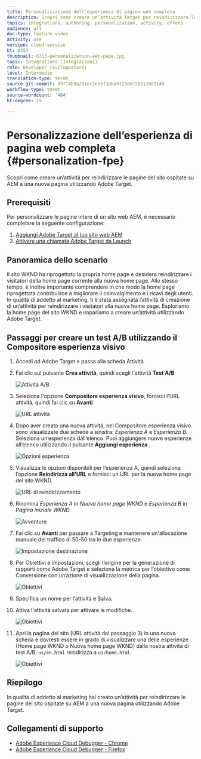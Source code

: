 ```yaml
---
title: Personalizzazione dell’esperienza di pagina web completa
description: Scopri come creare un’attività Target per reindirizzare le pagine del sito web AEM a nuove pagine utilizzando Adobe Target.
topics: integrations, authoring, personalization, activity, offers
audience: all
doc-type: feature video
activity: use
version: cloud-service
kt: 6353
thumbnail: 6353-personalization-web-page.jpg
topic: Integrations (Integrazioni)
role: Developer (Sviluppatore)
level: Intermedio
translation-type: tm+mt
source-git-commit: d9714b9a291ec3ee5f3dba9723de72bb120d2149
workflow-type: tm+mt
source-wordcount: '464'
ht-degree: 1%

---
```



# Personalizzazione dell’esperienza di pagina web completa {#personalization-fpe}

Scopri come creare un’attività per reindirizzare le pagine del sito ospitate su AEM a una nuova pagina utilizzando Adobe Target.

## Prerequisiti

Per personalizzare le pagine intere di un sito web AEM, è necessario completare la seguente configurazione:

1. [Aggiungi Adobe Target al tuo sito web AEM](./add-target-launch-extension.md)
1. [Attivare una chiamata Adobe Target da Launch](./load-and-fire-target.md)

## Panoramica dello scenario

Il sito WKND ha riprogettato la propria home page e desidera reindirizzare i visitatori della home page corrente alla nuova home page. Allo stesso tempo, è inoltre importante comprendere in che modo la home page riprogettata contribuisce a migliorare il coinvolgimento e i ricavi degli utenti. In qualità di addetto al marketing, ti è stata assegnata l’attività di creazione di un’attività per reindirizzare i visitatori alla nuova home page. Esploriamo la home page del sito WKND e impariamo a creare un’attività utilizzando Adobe Target.

## Passaggi per creare un test A/B utilizzando il Compositore esperienza visivo

1. Accedi ad Adobe Target e passa alla scheda Attività
1. Fai clic sul pulsante **Crea attività**, quindi scegli l&#39;attività **Test A/B**

   ![Attività A/B](assets/ab-target-activity.png)

1. Seleziona l&#39;opzione **Compositore esperienza visivo**, fornisci l&#39;URL attività, quindi fai clic su **Avanti**

   ![URL attività](assets/ab-test-url.png)

1. Dopo aver creato una nuova attività, nel Compositore esperienza visivo sono visualizzate due schede a sinistra: *Esperienza A* e *Esperienza B*. Seleziona un’esperienza dall’elenco. Puoi aggiungere nuove esperienze all’elenco utilizzando il pulsante **Aggiungi esperienza** .

   ![Opzioni esperienza](assets/experience-options.png)

1. Visualizza le opzioni disponibili per l’esperienza A, quindi seleziona l’opzione **Reindirizza all’URL** e fornisci un URL per la nuova home page del sito WKND.

   ![URL di reindirizzamento](assets/redirect-url.png)

1. Rinomina *Esperienza A* in *Nuova home page WKND* e *Esperienza B* in *Pagina iniziale WKND*

   ![Avventure](assets/new-experiences.png)

1. Fai clic su **Avanti** per passare a Targeting e mantenere un&#39;allocazione manuale del traffico di 50-50 tra le due esperienze.

   ![Impostazione destinazione](assets/targeting.png)

1. Per Obiettivi e impostazioni, scegli l’origine per la generazione di rapporti come Adobe Target e seleziona la metrica per l’obiettivo come Conversione con un’azione di visualizzazione della pagina.

   ![Obiettivi](assets/goals.png)

1. Specifica un nome per l’attività e Salva.
1. Attiva l&#39;attività salvata per attivare le modifiche.

   ![Obiettivi](assets/activate.png)

1. Apri la pagina del sito (URL attività dal passaggio 3) in una nuova scheda e dovresti essere in grado di visualizzare una delle esperienze (Home page WKND o Nuova home page WKND) dalla nostra attività di test A/B. `us/en.html` reindirizza a  `us/home.html`.

   ![Obiettivi](assets/redirect-test.png)

## Riepilogo

In qualità di addetto al marketing hai creato un’attività per reindirizzare le pagine del sito ospitate su AEM a una nuova pagina utilizzando Adobe Target.

## Collegamenti di supporto

* [Adobe Experience Cloud Debugger - Chrome](https://chrome.google.com/webstore/detail/adobe-experience-cloud-de/ocdmogmohccmeicdhlhhgepeaijenapj)
* [Adobe Experience Cloud Debugger - Firefox](https://addons.mozilla.org/en-US/firefox/addon/adobe-experience-platform-dbg/)


